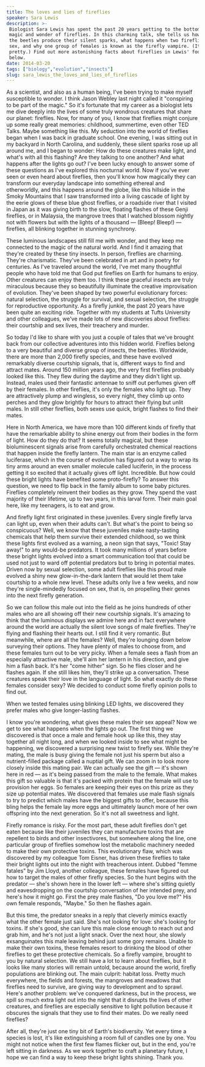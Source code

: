 ```yaml
---
title: The loves and lies of fireflies
speaker: Sara Lewis
description: >-
 Biologist Sara Lewis has spent the past 20 years getting to the bottom of the
 magic and wonder of fireflies. In this charming talk, she tells us how and why
 the beetles produce their silent sparks, what happens when two fireflies have
 sex, and why one group of females is known as the firefly vampire. (It's not
 pretty.) Find out more astonishing facts about fireflies in Lewis' footnotes,
 below.
date: 2014-03-20
tags: ["biology","evolution","insects"]
slug: sara_lewis_the_loves_and_lies_of_fireflies
---
```


As a scientist, and also as a human being, I've been trying to make myself susceptible to
wonder. I think Jason Webley last night called it "conspiring to be part of the magic." So
it's fortunate that my career as a biologist lets me dive deeply into the lives of some
truly wondrous creatures that share our planet: fireflies. Now, for many of you, I know
that fireflies might conjure up some really great memories: childhood, summertime, even
other TED Talks. Maybe something like this. My seduction into the world of fireflies began
when I was back in graduate school. One evening, I was sitting out in my backyard in North
Carolina, and suddenly, these silent sparks rose up all around me, and I began to wonder:
How do these creatures make light, and what's with all this flashing? Are they talking to
one another? And what happens after the lights go out? I've been lucky enough to answer
some of these questions as I've explored this nocturnal world. Now if you've ever seen or
even heard about fireflies, then you'll know how magically they can transform our everyday
landscape into something ethereal and otherworldly, and this happens around the globe,
like this hillside in the Smoky Mountains that I saw transformed into a living cascade of
light by the eerie glows of these blue ghost fireflies, or a roadside river that I visited
in Japan as it was giving birth to the slow, floating flashes of these Genji fireflies, or
in Malaysia, the mangrove trees that I watched blossom nightly not with flowers but with
the lights of a thousand — (Bleep! Bleep!) — fireflies, all blinking together in stunning
synchrony.

These luminous landscapes still fill me with wonder, and they keep me connected to the
magic of the natural world. And I find it amazing that they're created by these tiny
insects. In person, fireflies are charming. They're charismatic. They've been celebrated
in art and in poetry for centuries. As I've traveled around the world, I've met many
thoughtful people who have told me that God put fireflies on Earth for humans to enjoy.
Other creatures can enjoy them too. I think these graceful insects are truly miraculous
because they so beautifully illuminate the creative improvisation of evolution. They've
been shaped by two powerful evolutionary forces: natural selection, the struggle for
survival, and sexual selection, the struggle for reproductive opportunity. As a firefly
junkie, the past 20 years have been quite an exciting ride. Together with my students at
Tufts University and other colleagues, we've made lots of new discoveries about fireflies:
their courtship and sex lives, their treachery and murder.

So today I'd like to share with you just a couple of tales that we've brought back from
our collective adventures into this hidden world. Fireflies belong to a very beautiful and
diverse group of insects, the beetles. Worldwide, there are more than 2,000 firefly
species, and these have evolved remarkably diverse courtship signals, that is, different
ways to find and attract mates. Around 150 million years ago, the very first fireflies
probably looked like this. They flew during the daytime and they didn't light up. Instead,
males used their fantastic antennae to sniff out perfumes given off by their females. In
other fireflies, it's only the females who light up. They are attractively plump and
wingless, so every night, they climb up onto perches and they glow brightly for hours to
attract their flying but unlit males. In still other fireflies, both sexes use quick,
bright flashes to find their mates.

Here in North America, we have more than 100 different kinds of firefly that have the
remarkable ability to shine energy out from their bodies in the form of light. How do they
do that? It seems totally magical, but these bioluminescent signals arise from carefully
orchestrated chemical reactions that happen inside the firefly lantern. The main star is
an enzyme called luciferase, which in the course of evolution has figured out a way to
wrap its tiny arms around an even smaller molecule called luciferin, in the process
getting it so excited that it actually gives off light. Incredible. But how could these
bright lights have benefited some proto-firefly? To answer this question, we need to flip
back in the family album to some baby pictures. Fireflies completely reinvent their bodies
as they grow. They spend the vast majority of their lifetime, up to two years, in this
larval form. Their main goal here, like my teenagers, is to eat and grow.

And firefly light first originated in these juveniles. Every single firefly larva can
light up, even when their adults can't. But what's the point to being so conspicuous? Well,
we know that these juveniles make nasty-tasting chemicals that help them survive their
extended childhood, so we think these lights first evolved as a warning, a neon sign that
says, "Toxic! Stay away!" to any would-be predators. It took many millions of years before
these bright lights evolved into a smart communication tool that could be used not just to
ward off potential predators but to bring in potential mates. Driven now by sexual
selection, some adult fireflies like this proud male evolved a shiny new glow-in-the-dark
lantern that would let them take courtship to a whole new level. These adults only live a
few weeks, and now they're single-mindedly focused on sex, that is, on propelling their
genes into the next firefly generation.

So we can follow this male out into the field as he joins hundreds of other males who are
all showing off their new courtship signals. It's amazing to think that the luminous
displays we admire here and in fact everywhere around the world are actually the silent
love songs of male fireflies. They're flying and flashing their hearts out. I still find
it very romantic. But meanwhile, where are all the females? Well, they're lounging down
below surveying their options. They have plenty of males to choose from, and these females
turn out to be very picky. When a female sees a flash from an especially attractive male,
she'll aim her lantern in his direction, and give him a flash back. It's her "come hither"
sign. So he flies closer and he flashes again. If she still likes him, they'll strike up a
conversation. These creatures speak their love in the language of light. So what exactly do
these females consider sexy? We decided to conduct some firefly opinion polls to find
out.

When we tested females using blinking LED lights, we discovered they prefer males who give
longer-lasting flashes. 

I know you're wondering, what gives these males their sex appeal? Now we get to see what
happens when the lights go out. The first thing we discovered is that once a male and
female hook up like this, they stay together all night long, and when we looked inside to
see what might be happening, we discovered a surprising new twist to firefly sex. While
they're mating, the male is busy giving the female not just his sperm but also a
nutrient-filled package called a nuptial gift. We can zoom in to look more closely inside
this mating pair. We can actually see the gift — it's shown here in red — as it's being
passed from the male to the female. What makes this gift so valuable is that it's packed
with protein that the female will use to provision her eggs. So females are keeping their
eyes on this prize as they size up potential mates. We discovered that females use male
flash signals to try to predict which males have the biggest gifts to offer, because this
bling helps the female lay more eggs and ultimately launch more of her own offspring into
the next generation. So it's not all sweetness and light.

Firefly romance is risky. For the most part, these adult fireflies don't get eaten because
like their juveniles they can manufacture toxins that are repellent to birds and other
insectivores, but somewhere along the line, one particular group of fireflies somehow lost
the metabolic machinery needed to make their own protective toxins. This evolutionary
flaw, which was discovered by my colleague Tom Eisner, has driven these fireflies to take
their bright lights out into the night with treacherous intent. Dubbed "femme fatales" by
Jim Lloyd, another colleague, these females have figured out how to target the males of
other firefly species. So the hunt begins with the predator — she's shown here in the
lower left — where she's sitting quietly and eavesdropping on the courtship conversation
of her intended prey, and here's how it might go. First the prey male flashes, "Do you
love me?" His own female responds, "Maybe." So then he flashes again.

But this time, the predator sneaks in a reply that cleverly mimics exactly what the other
female just said. She's not looking for love: she's looking for toxins. If she's good, she
can lure this male close enough to reach out and grab him, and he's not just a light
snack. Over the next hour, she slowly exsanguinates this male leaving behind just some
gory remains. Unable to make their own toxins, these females resort to drinking the blood
of other fireflies to get these protective chemicals. So a firefly vampire, brought to you
by natural selection. We still have a lot to learn about fireflies, but it looks like many
stories will remain untold, because around the world, firefly populations are blinking
out. The main culprit: habitat loss. Pretty much everywhere, the fields and forests, the
mangroves and meadows that fireflies need to survive, are giving way to development and to
sprawl. Here's another problem: we've conquered darkness, but in the process, we spill so
much extra light out into the night that it disrupts the lives of other creatures, and
fireflies are especially sensitive to light pollution because it obscures the signals that
they use to find their mates. Do we really need fireflies?

After all, they're just one tiny bit of Earth's biodiversity. Yet every time a species is
lost, it's like extinguishing a room full of candles one by one. You might not notice when
the first few flames flicker out, but in the end, you're left sitting in darkness. As we
work together to craft a planetary future, I hope we can find a way to keep these bright
lights shining. Thank you.

<!--
ad_duration=3.33
comment_count=38
event="TED2014"
external_start_time=0
has_talk_citation=1
intro_duration=11.82
is_subtitle_required="False"
is_talk_featured="True"
language="en"
language_swap="False"
native_language="en"
number_of_related_talks=6
number_of_speakers=1
number_of_subtitled_videos=28
number_of_tags=3
number_of_talk_download_languages=28
number_of_talk_more_resources=2
number_of_talk_recommendations=1
number_of_talks_take_actions=0
post_ad_duration=0.83
published_timestamp="2014-07-01 14:56:20"
recording_date="2014-03-20"
speaker_description="Firefly specialist"
speaker_is_published=1
speaker_name="Sara Lewis"
speaker_what_others_say="Sara Lewis is fluent in firefly."
talk_name="The loves and lies of fireflies"
talk_recommendations_blurb="Find out more about firefly romance with these resources recommended by the evolutionary ecologist exclusively for TED."
talks_tags=["biology","evolution","insects"]
talks_take_action=[]
url_audio="https://download.ted.com/talks/SaraLewis_2014.mp3?apikey=acme-roadrunner"
url_photo_speaker="https://pe.tedcdn.com/images/ted/d5bf11b83b7e7e9a4d1eaff960ebd2a9d0ebf051_254x191.jpg"
url_photo_talk="https://pe.tedcdn.com/images/ted/2854d72e190989e1620e6512645f70e83ea67887_2400x1800.jpg"
url_webpage="https://www.ted.com/talks/sara_lewis_the_loves_and_lies_of_fireflies"
video_type_name="TED Stage Talk"
-->